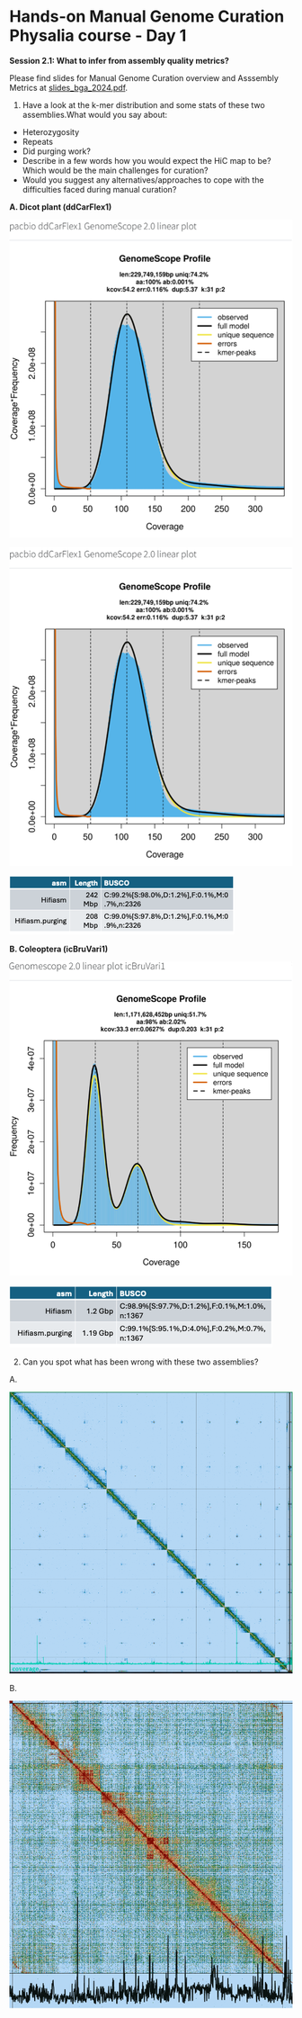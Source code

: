 # Hands-on Manual Genome Curation Physalia course - Day 1

**Session 2.1: What to infer from assembly quality metrics?**

Please find slides for Manual Genome Curation overview and Asssembly Metrics at [slides_bga_2024.pdf](slides_bga_2024.pdf).

1. Have a look at the k-mer distribution and some stats of these two assemblies.What would you say about:

- Heterozygosity
- Repeats
- Did purging work?
- Describe in a few words how you would expect the HiC map to be?  Which would be the main challenges for curation?
- Would you suggest any alternatives/approaches to cope with the difficulties faced during manual curation?


**A. Dicot plant (ddCarFlex1)**

<img src="docs/Session2.1_fig_1.png" width="600"/>

![k-mer plot distribution](docs/Session2.1_fig_1.png)

![Some assembly metrics](docs/Session2.1_fig_2.png)

**B. Coleoptera (icBruVari1)**

![k-mer plot distribution](docs/Session2.1_fig_3.png)

![Some assembly metrics](docs/Session2.1_fig_4.png)


2.	Can you spot what has been wrong with these two assemblies?

A.

![HiC map](docs/Session2.1_fig_5.png)

B.

![HiC map](docs/Session2.1_fig_6.png)
